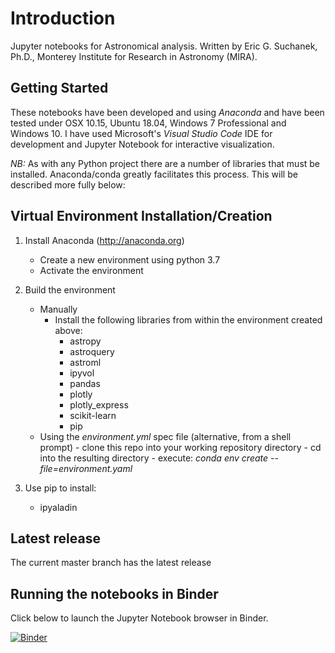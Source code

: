 # Introduction

Jupyter notebooks for Astronomical analysis. Written by Eric G. Suchanek, Ph.D.,
Monterey Institute for Research in Astronomy (MIRA).

## Getting Started

These notebooks have been developed and using *Anaconda* and have been tested under OSX 10.15,
Ubuntu 18.04, Windows 7 Professional and Windows 10. I have used Microsoft's
*Visual Studio Code* IDE for development and Jupyter Notebook for interactive visualization.

*NB:* As with any Python project there are a number of libraries that must be installed. Anaconda/conda greatly facilitates this process. This will be described more fully below:

## Virtual Environment Installation/Creation

1. Install Anaconda (<http://anaconda.org>)
    - Create a new environment using python 3.7
    - Activate the environment

2. Build the environment
    - Manually
        - Install the following libraries from within the environment created above:
            - astropy
            - astroquery
            - astroml
            - ipyvol
            - pandas
            - plotly
            - plotly_express
            - scikit-learn
            - pip
    - Using the *environment.yml* spec file (alternative, from a shell prompt)
            - clone this repo into your working repository directory
            - cd into the resulting directory
            - execute: *conda env create --file=environment.yaml*

3. Use pip to install:
    - ipyaladin

## Latest release

The current master branch has the latest release

## Running the notebooks in Binder

Click below to launch the Jupyter Notebook browser in Binder.

[![Binder](https://mybinder.org/badge_logo.svg)](https://mybinder.org/v2/gh/suchanek/PMA.git/master)
